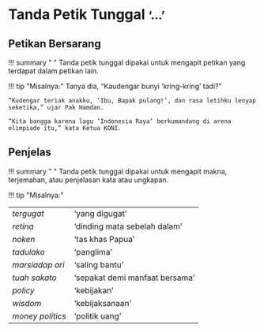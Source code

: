 

# Tanda Petik Tunggal <small><span class="penanda">‘...’</span></small>

## Petikan Bersarang

!!! summary " "
    Tanda petik tunggal dipakai untuk mengapit petikan yang terdapat dalam petikan lain.

!!! tip "Misalnya:"
    Tanya dia, “Kaudengar bunyi ‘kring-kring’ tadi?”

    “Kudengar teriak anakku, ‘Ibu, Bapak pulang!’, dan rasa letihku lenyap seketika,” ujar Pak Hamdan.

    “Kita bangga karena lagu ‘Indonesia Raya’ berkumandang di arena olimpiade itu,” kata Ketua KONI.

## Penjelas

!!! summary " "
    Tanda petik tunggal dipakai untuk mengapit makna, terjemahan, atau penjelasan kata atau ungkapan.

!!! tip "Misalnya:"
    <table>
      <tr>
        <td><em>tergugat</em></td>
        <td>‘yang digugat’</td>
      </tr>
      <tr>
        <td><em>retina</em></td>
        <td>‘dinding mata sebelah dalam’</td>
      </tr>
      <tr>
        <td><em>noken</em></td>
        <td>‘tas khas Papua’</td>
      </tr>
      <tr>
        <td><em>tadulako</em></td>
        <td>‘panglima’</td>
      </tr>
      <tr>
        <td><em>marsiadap ari</em></td>
        <td>‘saling bantu’</td>
      </tr>
      <tr>
        <td><em>tuah sakato</em></td>
        <td>‘sepakat demi manfaat bersama’</td>
      </tr>
      <tr>
        <td><em>policy</em></td>
        <td>‘kebijakan’</td>
      </tr>
      <tr>
        <td><em>wisdom</em></td>
        <td>‘kebijaksanaan’</td>
      </tr>
      <tr>
        <td><em>money politics</em></td>
        <td>‘politik uang’</td>
      </tr>
    </table>

